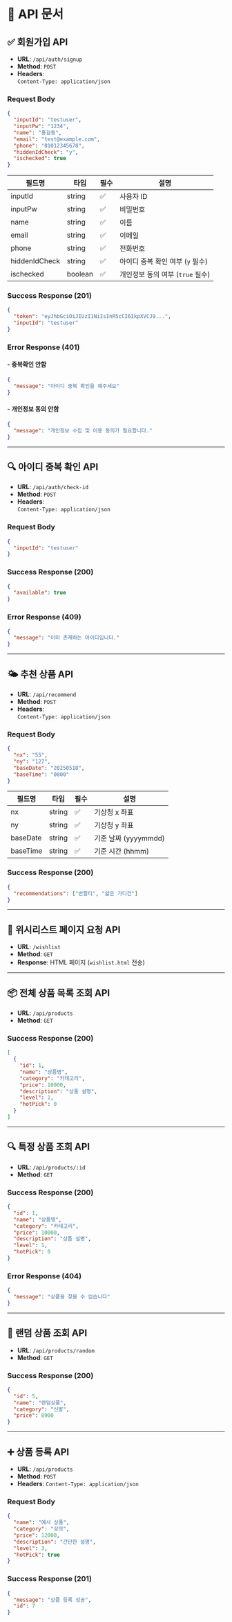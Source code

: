 
# 📘 API 문서

## ✅ 회원가입 API

- **URL**: `/api/auth/signup`
- **Method**: `POST`
- **Headers**:  
  `Content-Type: application/json`

### Request Body

```json
{
  "inputId": "testuser",
  "inputPw": "1234",
  "name": "홍길동",
  "email": "test@example.com",
  "phone": "01012345678",
  "hiddenIdCheck": "y",
  "ischecked": true
}
```

| 필드명         | 타입      | 필수 | 설명                               |
|----------------|-----------|------|------------------------------------|
| inputId        | string    | ✅   | 사용자 ID                          |
| inputPw        | string    | ✅   | 비밀번호                           |
| name           | string    | ✅   | 이름                                |
| email          | string    | ✅   | 이메일                              |
| phone          | string    | ✅   | 전화번호                            |
| hiddenIdCheck  | string    | ✅   | 아이디 중복 확인 여부 (`y` 필수)  |
| ischecked      | boolean   | ✅   | 개인정보 동의 여부 (`true` 필수)  |

### Success Response (201)

```json
{
  "token": "eyJhbGciOiJIUzI1NiIsInR5cCI6IkpXVCJ9...",
  "inputId": "testuser"
}
```

### Error Response (401)

#### - 중복확인 안함

```json
{
  "message": "아이디 중복 확인을 해주세요"
}
```

#### - 개인정보 동의 안함

```json
{
  "message": "개인정보 수집 및 이용 동의가 필요합니다."
}
```

---

## 🔍 아이디 중복 확인 API

- **URL**: `/api/auth/check-id`
- **Method**: `POST`
- **Headers**:  
  `Content-Type: application/json`

### Request Body

```json
{
  "inputId": "testuser"
}
```

### Success Response (200)

```json
{
  "available": true
}
```

### Error Response (409)

```json
{
  "message": "이미 존재하는 아이디입니다."
}
```


---

## 🌤 추천 상품 API

- **URL**: `/api/recommend`
- **Method**: `POST`
- **Headers**:  
  `Content-Type: application/json`

### Request Body

```json
{
  "nx": "55",
  "ny": "127",
  "baseDate": "20250518",
  "baseTime": "0800"
}
```

| 필드명    | 타입    | 필수 | 설명                  |
|-----------|---------|------|-----------------------|
| nx        | string  | ✅   | 기상청 x 좌표         |
| ny        | string  | ✅   | 기상청 y 좌표         |
| baseDate  | string  | ✅   | 기준 날짜 (yyyymmdd)  |
| baseTime  | string  | ✅   | 기준 시간 (hhmm)      |

### Success Response (200)

```json
{
  "recommendations": ["반팔티", "얇은 가디건"]
}
```

---

## 💖 위시리스트 페이지 요청 API

- **URL**: `/wishlist`
- **Method**: `GET`
- **Response**: HTML 페이지 (`wishlist.html` 전송)


---

## 📦 전체 상품 목록 조회 API

- **URL**: `/api/products`
- **Method**: `GET`

### Success Response (200)

```json
[
  {
    "id": 1,
    "name": "상품명",
    "category": "카테고리",
    "price": 10000,
    "description": "상품 설명",
    "level": 1,
    "hotPick": 0
  }
]
```

---

## 🔍 특정 상품 조회 API

- **URL**: `/api/products/:id`
- **Method**: `GET`

### Success Response (200)

```json
{
  "id": 1,
  "name": "상품명",
  "category": "카테고리",
  "price": 10000,
  "description": "상품 설명",
  "level": 1,
  "hotPick": 0
}
```

### Error Response (404)

```json
{
  "message": "상품을 찾을 수 없습니다"
}
```

---

## 🎲 랜덤 상품 조회 API

- **URL**: `/api/products/random`
- **Method**: `GET`

### Success Response (200)

```json
{
  "id": 5,
  "name": "랜덤상품",
  "category": "신발",
  "price": 8900
}
```

---

## ➕ 상품 등록 API

- **URL**: `/api/products`
- **Method**: `POST`
- **Headers**: `Content-Type: application/json`

### Request Body

```json
{
  "name": "예시 상품",
  "category": "상의",
  "price": 12000,
  "description": "간단한 설명",
  "level": 3,
  "hotPick": true
}
```

### Success Response (201)

```json
{
  "message": "상품 등록 성공",
  "id": 7
}
```
